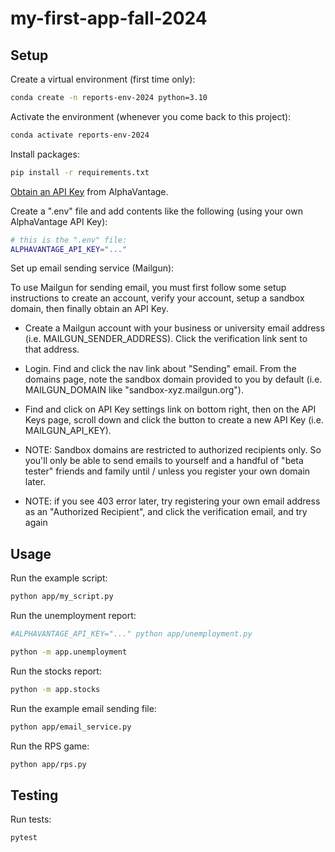 # my-first-app-fall-2024

## Setup

Create a virtual environment (first time only):

```sh
conda create -n reports-env-2024 python=3.10
```

Activate the environment (whenever you come back to this project):

```sh
conda activate reports-env-2024
```

Install packages:

```sh
pip install -r requirements.txt
```
[Obtain an API Key](https://www.alphavantage.co/support/#api-key) from AlphaVantage.

Create a ".env" file and add contents like the following (using your own AlphaVantage API Key):

```sh
# this is the ".env" file:
ALPHAVANTAGE_API_KEY="..."
```

Set up email sending service (Mailgun):

To use Mailgun for sending email, you must first follow some setup instructions to create an account, verify your account, setup a sandbox domain, then finally obtain an API Key.

+ Create a Mailgun account with your business or university email address (i.e. MAILGUN_SENDER_ADDRESS). Click the verification link sent to that address.
+ Login. Find and click the nav link about "Sending" email. From the domains page, note the sandbox domain provided to you by default (i.e. MAILGUN_DOMAIN like "sandbox-xyz.mailgun.org").
+ Find and click on API Key settings link on bottom right, then on the API Keys page, scroll down and click the button to create a new API Key (i.e. MAILGUN_API_KEY).

+ NOTE: Sandbox domains are restricted to authorized recipients only. So you'll only be able to send emails to yourself and a handful of "beta tester" friends and family until / unless you register your own domain later.
+ NOTE: if you see 403 error later, try registering your own email address as an "Authorized Recipient", and click the verification email, and try again


## Usage 

Run the example script:

```sh
python app/my_script.py
```

Run the unemployment report:

```sh
#ALPHAVANTAGE_API_KEY="..." python app/unemployment.py

python -m app.unemployment
```

Run the stocks report:

```sh
python -m app.stocks

```

Run the example email sending file:
```sh
python app/email_service.py
```

Run the RPS game:
```sh
python app/rps.py
```

## Testing

Run tests:

```sh
pytest
```

